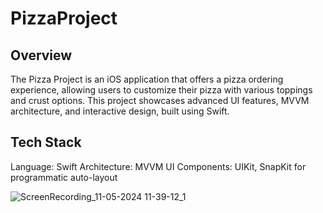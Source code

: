 # PizzaProject

## Overview
The Pizza Project is an iOS application that offers a pizza ordering experience,
allowing users to customize their pizza with various toppings and crust options. This project 
showcases advanced UI features, MVVM architecture, and interactive design, built using Swift.

## Tech Stack

Language: Swift
Architecture: MVVM
UI Components: UIKit, SnapKit for programmatic auto-layout

![ScreenRecording_11-05-2024 11-39-12_1](https://github.com/user-attachments/assets/c5c55ad0-8526-47c0-889e-6f04a6e4ac16)
